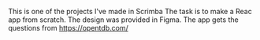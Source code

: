 This is one of the projects I've made in Scrimba
The task is to make a Reac app from scratch.
The design was provided in Figma.
The app gets the questions from https://opentdb.com/
